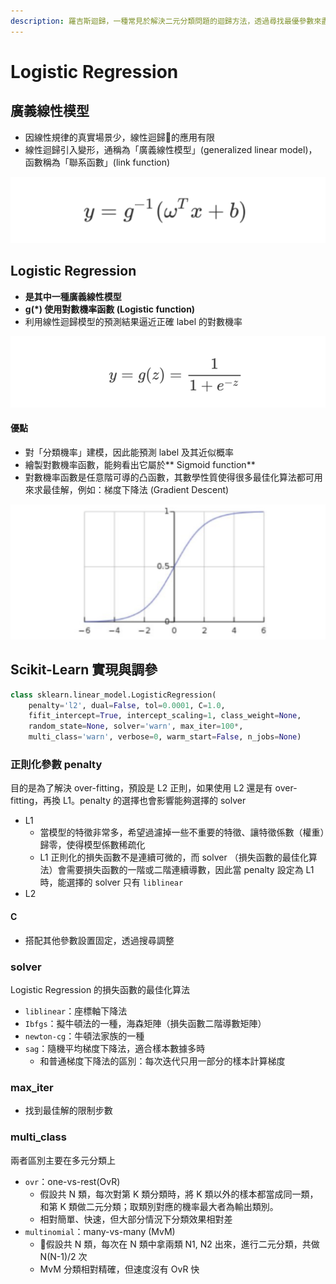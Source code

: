 ```yaml
---
description: 羅吉斯迴歸，一種常見於解決二元分類問題的迴歸方法，透過尋找最優參數來盡可能還原原始數據的分類。
---
```


# Logistic Regression

## 廣義線性模型

* 因線性規律的真實場景少，線性迴歸的應用有限
* 線性迴歸引入變形，通稱為「廣義線性模型」(generalized linear model)，函數稱為「聯系函數」(link function)

![](<../../.gitbook/assets/image (61).png>)

## Logistic Regression

* **是其中一種廣義線性模型**
* **g(\*) 使用對數機率函數 (Logistic function)**
* 利用線性迴歸模型的預測結果逼近正確 label 的對數機率

![](<../../.gitbook/assets/image (62).png>)

#### 優點

* 對「分類機率」建模，因此能預測 label 及其近似概率
* 繪製對數機率函數，能夠看出它屬於** Sigmoid function**
* 對數機率函數是任意階可導的凸函數，其數學性質使得很多最佳化算法都可用來求最佳解，例如：梯度下降法 (Gradient Descent)

![](<../../.gitbook/assets/image (63).png>)

## Scikit-Learn 實現與調參

```python
class sklearn.linear_model.LogisticRegression(
    penalty='l2', dual=False, tol=0.0001, C=1.0, 
    fifit_intercept=True, intercept_scaling=1, class_weight=None, 
    random_state=None, solver='warn', max_iter=100*, 
    multi_class='warn', verbose=0, warm_start=False, n_jobs=None)
```

### 正則化參數 penalty 

目的是為了解決 over-fitting，預設是 L2 正則，如果使用 L2 還是有 over-fitting，再換 L1。penalty 的選擇也會影響能夠選擇的 solver

* L1
  * 當模型的特徵非常多，希望過濾掉一些不重要的特徵、讓特徵係數（權重）歸零，使得模型係數稀疏化
  * L1 正則化的損失函數不是連續可微的，而 solver （損失函數的最佳化算法）會需要損失函數的一階或二階連續導數，因此當 penalty 設定為 L1 時，能選擇的 solver 只有 `liblinear` 
* L2

#### C 

* 搭配其他參數設置固定，透過搜尋調整

### solver

Logistic Regression 的損失函數的最佳化算法

* `liblinear`：座標軸下降法
* `Ibfgs`：擬牛頓法的一種，海森矩陣（損失函數二階導數矩陣）
* `newton-cg`：牛頓法家族的一種
* `sag`：隨機平均梯度下降法，適合樣本數據多時
  * 和普通梯度下降法的區別：每次迭代只用一部分的樣本計算梯度

### max_iter

* 找到最佳解的限制步數

### multi_class

兩者區別主要在多元分類上

* `ovr`：one-vs-rest(OvR)
  * 假設共 N 類，每次對第 K 類分類時，將 K 類以外的樣本都當成同一類，和第 K 類做二元分類；取類別對應的機率最大者為輸出類別。
  * 相對簡單、快速，但大部分情況下分類效果相對差
* `multinomial`：many-vs-many (MvM)
  * 假設共 N 類，每次在 N 類中拿兩類 N1, N2 出來，進行二元分類，共做 N(N-1)/2 次
  * MvM 分類相對精確，但速度沒有 OvR 快

